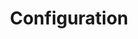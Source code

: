 ---
docType: "Chapter"
title: "Configuration"
description: "Manage configuration and sensitive data"
lectures: 2
courseTitle: "Configuration"
themeColor: "#00B39F"
weight: 1
cardImage: ""
toc:
  [
    "learn",
    "practice"
  ]
---